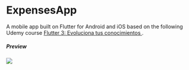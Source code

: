 # ExpensesApp

A mobile app built on Flutter for Android and iOS based on the following Udemy course [Flutter 3: Evoluciona tus conocimientos
](https://www.udemy.com/course/flutter-evoluciona-tus-habilidades).

##### Preview
![](https://media.giphy.com/media/v1.Y2lkPTc5MGI3NjExNTlhNTMzODI5YzQ2NDFhMDY3MTAxMjY3Y2JmMjc4NDBhYWFlYzViYyZlcD12MV9pbnRlcm5hbF9naWZzX2dpZklkJmN0PWc/lVD9NDT2EQbaQcTefG/giphy.gif)
